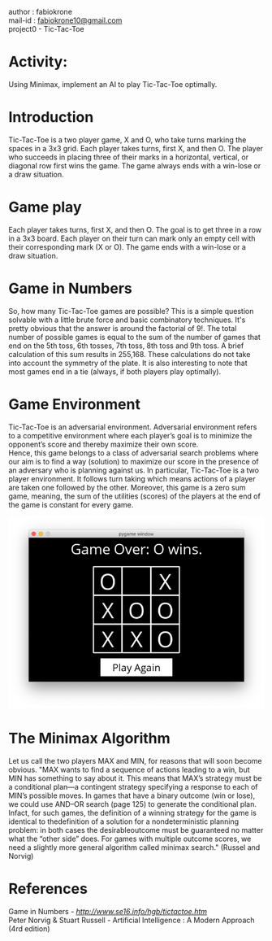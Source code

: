 
author : fabiokrone<br>
mail-id : fabiokrone10@gmail.com<br>
project0 - Tic-Tac-Toe

# Activity: 
Using Minimax, implement an AI to play Tic-Tac-Toe optimally.
<br>
# Introduction
Tic-Tac-Toe is a two player game, X and O, who take turns marking the spaces in a 3x3 grid. Each player takes turns, first X, and then O. The player who succeeds in placing three of their marks in a horizontal, vertical, or diagonal row first wins the game. The game always ends with a win-lose or a draw situation. 
<br>

# Game play
Each player takes turns, first X, and then O. The goal is to get three in a row in a 3x3 board. Each player on their turn can mark only an empty cell with their corresponding mark (X or O). The game ends with a win-lose or a draw situation.
<br>

# Game in Numbers
So, how many Tic-Tac-Toe games are possible? This is a simple question solvable with a little brute force and basic combinatory techniques. It's pretty obvious that the answer is around the factorial of 9!. The total number of possible games is equal to the sum of the number of games that end on the 5th toss, 6th tosses, 7th toss, 8th toss and 9th toss. A brief calculation of this sum results in 255,168. These calculations do not take into account the symmetry of the plate. It is also interesting to note that most games end in a tie (always, if both players play optimally).

# Game Environment
Tic-Tac-Toe is an adversarial environment. Adversarial environment refers to a competitive environment where each player’s goal is to minimize the opponent’s score and thereby maximize their own score. 
<br>
Hence, this game belongs to a class of adversarial search problems where our aim is to find a way (solution) to maximize our score in the presence of an adversary who is planning against us. In particular, Tic-Tac-Toe is a two player environment. It follows turn taking which means actions of a player are taken one followed by the other. Moreover, this game is a zero sum game, meaning, the sum of the utilities (scores) of the players at the end of the game is constant for every game.
<br>

![logo](https://github.com/fabiokrone/images/blob/main/game.png)


# The Minimax Algorithm
Let us call the two players MAX and MIN, for reasons that will soon become obvious. "MAX wants to find a sequence of actions leading to a win, but MIN has something to say about it. This means that MAX’s strategy must be a conditional plan—a contingent strategy specifying a response to each of MIN’s possible moves. In games that have a binary outcome (win or lose), we could use AND–OR search (page 125) to generate the conditional plan. Infact, for such games, the definition of a winning strategy for the game is identical to thedefinition of a solution for a nondeterministic planning problem: in both cases the desirableoutcome must be guaranteed no matter what the “other side” does. For games with multiple outcome scores, we need a slightly more general algorithm called minimax search." (Russel and Norvig)


# References
Game in Numbers - <i>http://www.se16.info/hgb/tictactoe.htm</i><br>
Peter Norvig & Stuart Russell - Artificial Intelligence : A Modern Approach (4rd edition)<br> 
